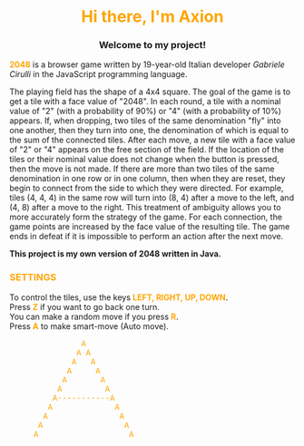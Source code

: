 <h1  style="color:orange" align="center">Hi there, I'm Axion</h1> 
<h3 align="center">Welcome to my project!</h3>
<p><b style="color:orange">2048</b> is a browser game written by 19-year-old Italian developer <i>Gabriele Cirulli</i> in the JavaScript programming language.</p> 
<p>The playing field has the shape of a 4x4 square.
The goal of the game is to get a tile with a face value of "2048".
In each round, a tile with a nominal value of "2" (with a probability of 90%) or "4" (with a probability of 10%) appears.
If, when dropping, two tiles of the same denomination "fly" into one another, then they turn into one, the denomination of which is equal to the sum of the connected tiles.
After each move, a new tile with a face value of "2" or "4" appears on the free section of the field. 
If the location of the tiles or their nominal value does not change when the button is pressed, then the move is not made.
If there are more than two tiles of the same denomination in one row or in one column, then when they are reset, they begin to connect from the side to which they were directed. 
For example, tiles (4, 4, 4) in the same row will turn into (8, 4) after a move to the left, and (4, 8) after a move to the right. 
This treatment of ambiguity allows you to more accurately form the strategy of the game.
For each connection, the game points are increased by the face value of the resulting tile.
The game ends in defeat if it is impossible to perform an action after the next move.</p>

<p><b>This project is my own version of 2048 written in Java.</b></p>
<h3  style="color:orange" align="left">SETTINGS</h3>
<p>To control the tiles, use the keys <b style="color:orange">LEFT, RIGHT, UP, DOWN</b>.<br>
Press <b style="color:orange">Z</b> if you want to go back one turn.<br>
You can make a random move if you press <b style="color:orange">R</b>.<br>
Press <b style="color:orange">A</b> to make smart-move (Auto move).</p>
<pre style="color:orange">               A
              A A
             A   A
            A     A
           A       A
          A         A
         A-----------A
        A             A
       A               A
      A                 A
     A                   A</pre>
